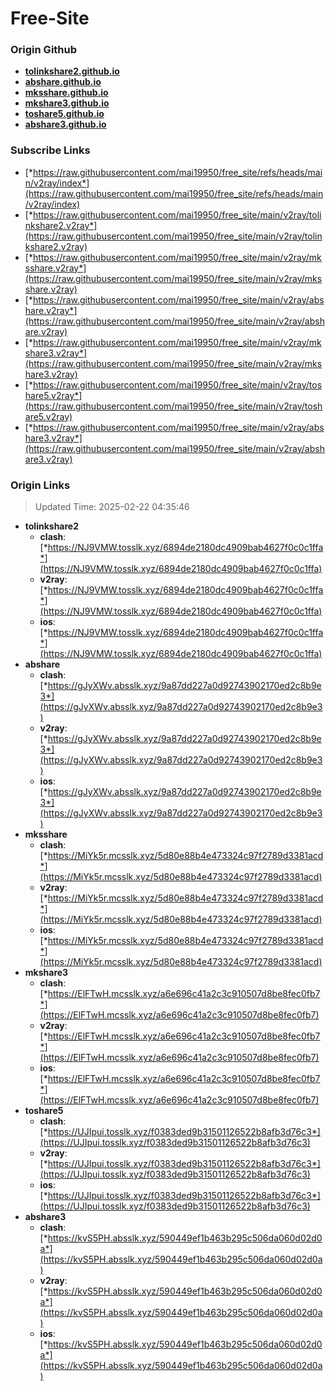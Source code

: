 # Free-Site

### Origin Github

- [**tolinkshare2.github.io**](https://github.com/tolinkshare2/tolinkshare2.github.io)
- [**abshare.github.io**](https://github.com/abshare/abshare.github.io)
- [**mksshare.github.io**](https://github.com/mksshare/mksshare.github.io)
- [**mkshare3.github.io**](https://github.com/mkshare3/mkshare3.github.io)
- [**toshare5.github.io**](https://github.com/toshare5/toshare5.github.io)
- [**abshare3.github.io**](https://github.com/abshare3/abshare3.github.io)

### Subscribe Links

- [*https://raw.githubusercontent.com/mai19950/free_site/refs/heads/main/v2ray/index*](https://raw.githubusercontent.com/mai19950/free_site/refs/heads/main/v2ray/index)
- [*https://raw.githubusercontent.com/mai19950/free_site/main/v2ray/tolinkshare2.v2ray*](https://raw.githubusercontent.com/mai19950/free_site/main/v2ray/tolinkshare2.v2ray)
- [*https://raw.githubusercontent.com/mai19950/free_site/main/v2ray/mksshare.v2ray*](https://raw.githubusercontent.com/mai19950/free_site/main/v2ray/mksshare.v2ray)
- [*https://raw.githubusercontent.com/mai19950/free_site/main/v2ray/abshare.v2ray*](https://raw.githubusercontent.com/mai19950/free_site/main/v2ray/abshare.v2ray)
- [*https://raw.githubusercontent.com/mai19950/free_site/main/v2ray/mkshare3.v2ray*](https://raw.githubusercontent.com/mai19950/free_site/main/v2ray/mkshare3.v2ray)
- [*https://raw.githubusercontent.com/mai19950/free_site/main/v2ray/toshare5.v2ray*](https://raw.githubusercontent.com/mai19950/free_site/main/v2ray/toshare5.v2ray)
- [*https://raw.githubusercontent.com/mai19950/free_site/main/v2ray/abshare3.v2ray*](https://raw.githubusercontent.com/mai19950/free_site/main/v2ray/abshare3.v2ray)

### Origin Links

> Updated Time: 2025-02-22 04:35:46

- **tolinkshare2**
  - **clash**: [*https://NJ9VMW.tosslk.xyz/6894de2180dc4909bab4627f0c0c1ffa*](https://NJ9VMW.tosslk.xyz/6894de2180dc4909bab4627f0c0c1ffa)
  - **v2ray**: [*https://NJ9VMW.tosslk.xyz/6894de2180dc4909bab4627f0c0c1ffa*](https://NJ9VMW.tosslk.xyz/6894de2180dc4909bab4627f0c0c1ffa)
  - **ios**: [*https://NJ9VMW.tosslk.xyz/6894de2180dc4909bab4627f0c0c1ffa*](https://NJ9VMW.tosslk.xyz/6894de2180dc4909bab4627f0c0c1ffa)
- **abshare**
  - **clash**: [*https://gJyXWv.absslk.xyz/9a87dd227a0d92743902170ed2c8b9e3*](https://gJyXWv.absslk.xyz/9a87dd227a0d92743902170ed2c8b9e3)
  - **v2ray**: [*https://gJyXWv.absslk.xyz/9a87dd227a0d92743902170ed2c8b9e3*](https://gJyXWv.absslk.xyz/9a87dd227a0d92743902170ed2c8b9e3)
  - **ios**: [*https://gJyXWv.absslk.xyz/9a87dd227a0d92743902170ed2c8b9e3*](https://gJyXWv.absslk.xyz/9a87dd227a0d92743902170ed2c8b9e3)
- **mksshare**
  - **clash**: [*https://MiYk5r.mcsslk.xyz/5d80e88b4e473324c97f2789d3381acd*](https://MiYk5r.mcsslk.xyz/5d80e88b4e473324c97f2789d3381acd)
  - **v2ray**: [*https://MiYk5r.mcsslk.xyz/5d80e88b4e473324c97f2789d3381acd*](https://MiYk5r.mcsslk.xyz/5d80e88b4e473324c97f2789d3381acd)
  - **ios**: [*https://MiYk5r.mcsslk.xyz/5d80e88b4e473324c97f2789d3381acd*](https://MiYk5r.mcsslk.xyz/5d80e88b4e473324c97f2789d3381acd)
- **mkshare3**
  - **clash**: [*https://ElFTwH.mcsslk.xyz/a6e696c41a2c3c910507d8be8fec0fb7*](https://ElFTwH.mcsslk.xyz/a6e696c41a2c3c910507d8be8fec0fb7)
  - **v2ray**: [*https://ElFTwH.mcsslk.xyz/a6e696c41a2c3c910507d8be8fec0fb7*](https://ElFTwH.mcsslk.xyz/a6e696c41a2c3c910507d8be8fec0fb7)
  - **ios**: [*https://ElFTwH.mcsslk.xyz/a6e696c41a2c3c910507d8be8fec0fb7*](https://ElFTwH.mcsslk.xyz/a6e696c41a2c3c910507d8be8fec0fb7)
- **toshare5**
  - **clash**: [*https://UJIpui.tosslk.xyz/f0383ded9b31501126522b8afb3d76c3*](https://UJIpui.tosslk.xyz/f0383ded9b31501126522b8afb3d76c3)
  - **v2ray**: [*https://UJIpui.tosslk.xyz/f0383ded9b31501126522b8afb3d76c3*](https://UJIpui.tosslk.xyz/f0383ded9b31501126522b8afb3d76c3)
  - **ios**: [*https://UJIpui.tosslk.xyz/f0383ded9b31501126522b8afb3d76c3*](https://UJIpui.tosslk.xyz/f0383ded9b31501126522b8afb3d76c3)
- **abshare3**
  - **clash**: [*https://kvS5PH.absslk.xyz/590449ef1b463b295c506da060d02d0a*](https://kvS5PH.absslk.xyz/590449ef1b463b295c506da060d02d0a)
  - **v2ray**: [*https://kvS5PH.absslk.xyz/590449ef1b463b295c506da060d02d0a*](https://kvS5PH.absslk.xyz/590449ef1b463b295c506da060d02d0a)
  - **ios**: [*https://kvS5PH.absslk.xyz/590449ef1b463b295c506da060d02d0a*](https://kvS5PH.absslk.xyz/590449ef1b463b295c506da060d02d0a)
